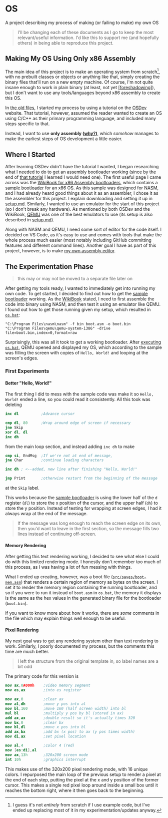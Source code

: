 # OS

A project describing my process of making (or failing to make) my own OS

> I'll be changing each of these documents as I go to keep the most relevant/useful information. I'd like this to support me (and hopefully others) in being able to reproduce this project.

## Making My OS Using Only x86 Assembly

The main idea of this project is to make an operating system from scratch[^1], with no prebuilt classes or objects or anything like that, simply creating the binary files that'll run on a new empty machine. Of course, I'm not quite insane enough to work in plain binary (at least, not yet [[foreshadowing]](md/my-own-assembly-editor.md)), but I don't want to use any tools/languages beyond x86 assembly to create this OS.

[^1]: I guess it's not *entirely* from scratch if I use example code, but I've ended up replacing most of it in my experimentation/updates anyway.

In [the old files](old/old-read.md), I started my process by using a tutorial on the [OSDev](https://wiki.osdev.org/) website. That tutorial, however, assumed the reader wanted to create an OS using C/C++ as their primary programming language, and included many steps specific to that.

Instead, I want to use **only assembly ([why?](md/why-only-assembly.md))**, which *somehow* manages to make the earliest steps of OS development a little easier.

## Where I Started

After learning OSDev didn't have the tutorial I wanted, I began researching what I needed to do to get an assembly bootloader working (since by the end of [that tutorial](https://wiki.osdev.org/Bare_Bones) I learned I would need one). The first useful page I came across was the [WikiBook for x86 Assembly bootloaders](https://en.wikibooks.org/wiki/X86_Assembly/Bootloaders), which contains a [sample bootloader](references/wikibook-bootloader-sample.md) for an x86 OS. As this sample was designed for [NASM](https://www.nasm.us/), and I had already heard good things about it as an assembler, I chose it as the assembler for this project. I explain downloading and setting it up in [setup.md](md/setup.md). Similarly, I wanted to use an emulator for the start of this project (so I don't break any hardware). As mentioned by both OSDev and the WikiBook, [QEMU](https://www.qemu.org/) was one of the best emulators to use (its setup is also described in [setup.md](md/setup.md)).

Along with NASM and QEMU, I need some sort of editor for the code itself. I decided on VS Code, as it's easy to use and comes with tools that make the whole process much easier (most notably including GitHub committing features and different command lines). Another goal I have as part of this project, however, is to make [my own assembly editor](md/my-own-assembly-editor.md).

## The Experimentation Phase

> this may or may not be moved to a separate file later on

After getting my tools ready, I wanted to immediately get into running my own code. To get started, I decided to find out how to get the [sample bootloader](references/wikibook-bootloader-sample.md) working. As the [WikiBook](https://en.wikibooks.org/wiki/X86_Assembly/Bootloaders) stated, I need to first assemble the code into binary using NASM, and then test it using an emulator like QEMU. I found out how to get those running given my setup, which resulted in [`os.bat`](references/os-bat-explanation.md):

```batch
"C:\Program Files\nasm\nasm" -f bin boot.asm -o boot.bin
"C:\Program Files\qemu\qemu-system-i386" -drive file=boot.bin,index=0,format=raw
```

Surprisingly, this was all it took to get a working bootloader. After [executing `os.bat`](references/os-bat-explanation.md#executing-osbat), QEMU opened and displayed my OS, which according to the sample was filling the screen with copies of `Hello, World!` and looping at the screen's edges.

### First Experiments

#### Better "Hello, World!"

The first thing I did to mess with the sample code was make it so `Hello, World!` ended a line, so you could read it consistently. All this took was deleting

```nasm
inc dl          ;Advance cursor

cmp dl, 80      ;Wrap around edge of screen if necessary
jne Skip
xor dl, dl
inc dh
```

from the main loop section, and instead adding `inc dh` to make

```nasm
cmp si, EndMsg  ;If we're not at end of message,
jne Char        ;continue loading characters

inc dh ; <--added, new line after finishing "Hello, World!"

jmp Print       ;otherwise restart from the beginning of the message
```

at the `Skip` label.

This works because the [sample bootloader](references/wikibook-bootloader-sample.md) is using the lower half of the `d` register (`dl`) to store the x position of the cursor, and the upper half (`dh`) to store the y position. Instead of testing for wrapping at screen edges, I had it always wrap at the end of the message.

> If the message was long enough to reach the screen edge on its own, then you'd want to leave in the first section, so the message fills two lines instead of continuing off-screen.

#### Memory Rendering

After getting this text rendering working, I decided to see what else I could do with this limited rendering mode. I honestly don't remember too much of this process, as I was having a lot of fun messing with things.

What I ended up creating, however, was a boot file ([`src/saves/boot-mem.asm`](src/saves/boot-mem.asm)) that renders a certain region of memory as bytes on the screen. I set it to render the memory region containing the running bootloader, and so if you were to run it instead of `boot.asm` in `os.bat`, the memory it displays is the same as the hex values in the generated binary file for the bootloader (`boot.bin`).

If you want to know more about how it works, there are *some* comments in the file which may explain things well enough to be useful.

#### Pixel Rendering

My next goal was to get any rendering system other than text rendering to work. Similarly, I poorly documented my process, but the comments this time are much better.

> I left the structure from the original template in, so label names are a bit odd

The primary code for this version is

```nasm
mov ax,0A000h    ;video memory segment   
mov es,ax        ;into es register

mov ax,0         ;clear ax
mov al,dh        ;move y pos into al
mov bl,160       ;move 160 (half screen width) into bl
mul bl           ;multiply y pos by bl (stored in ax)
add ax,ax        ;double result so it's actually times 320
mov bx,0         ;clear bx
mov bl,dl        ;move x pos into bl
add ax,bx        ;add bx (x pos) to ax (y pos times width)
mov di,ax        ;set pixel location

mov al,4         ;color 4 (red)
mov [es:di],al        
mov ax,13h       ;320x200 screen mode
int 10h          ;graphics interrupt
```

This makes use of the 320x200 pixel rendering mode, with 16 unique colors. I repurposed the main loop of the previous setup to render a pixel at the end of each step, putting the pixel at the x and y position of the former cursor. This makes a single red pixel loop around inside a small box until it reaches the bottom right, where it then goes back to the beginning.
